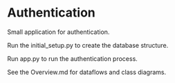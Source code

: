 # Authentication
Small application for authentication.

Run the initial_setup.py to create the database structure.

Run app.py to run the authentication process.

See the Overview.md for dataflows and class diagrams.
